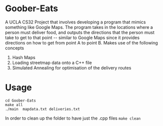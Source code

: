 # Goober-Eats
A UCLA CS32 Project that involves developing a program that mimics something like Google Maps.
The program takes in the locations where a person must deliver food, and outputs the directions that the person must take to get to that point -- similar to Google Maps since it provides directions on how to get from point A to point B.
Makes use of the following concepts
1. Hash Maps
2. Loading streetmap data onto a C++ file
3. Simulated Annealing for optimisation of the delivery routes
# Usage
```
cd Goober-Eats
make all
./main  mapdata.txt deliveries.txt
```
In order to clean up the folder to have just the .cpp files
`make clean`
